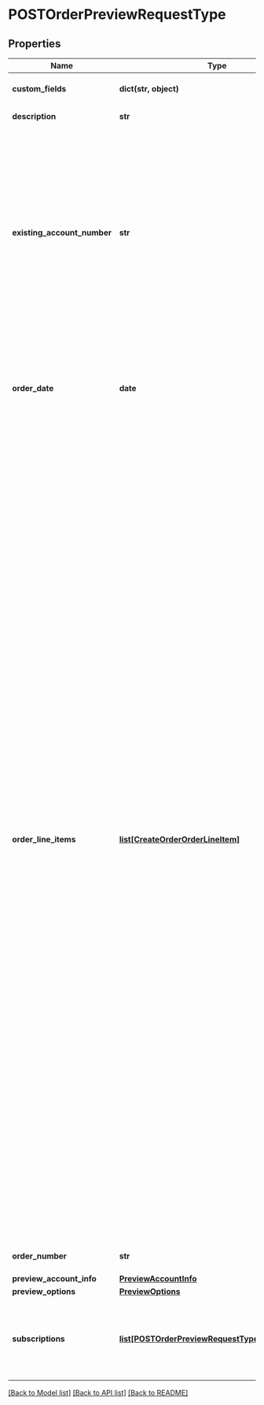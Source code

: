 # POSTOrderPreviewRequestType

## Properties
Name | Type | Description | Notes
------------ | ------------- | ------------- | -------------
**custom_fields** | **dict(str, object)** | Container for custom fields of an Order object.  | [optional] 
**description** | **str** | A description of the order. | [optional] 
**existing_account_number** | **str** | The account number that this order will be created under. It can be either the accountNumber or the account info. It will return an error if both are specified. Note that invoice owner account of the subscriptions included in this order should be the same with the account of the order.  | [optional] 
**order_date** | **date** | The date when the order is signed. All of the order actions under this order will use this order date as the contract effective date. | 
**order_line_items** | [**list[CreateOrderOrderLineItem]**](CreateOrderOrderLineItem.md) | [Order Line Items](https://knowledgecenter.zuora.com/Billing/Subscriptions/Orders/Order_Line_Items/AA_Overview_of_Order_Line_Items) are non subscription based items created by an Order, representing transactional charges such as one-time fees, physical goods, or professional service charges that are not sold as subscription services.   With the Order Line Items feature enabled, you can now launch non-subscription and unified monetization business models in Zuora, in addition to subscription business models.   **Note:** The [Order Line Items](https://knowledgecenter.zuora.com/Billing/Subscriptions/Orders/Order_Line_Items/AA_Overview_of_Order_Line_Items) feature is now generally available to all Zuora customers. You need to enable the [Orders](https://knowledgecenter.zuora.com/BC_Subscription_Management/Orders/AA_Overview_of_Orders#Orders) feature to access the [Order Line Items](https://knowledgecenter.zuora.com/Billing/Subscriptions/Orders/Order_Line_Items/AA_Overview_of_Order_Line_Items) feature. As of Zuora Billing Release 313 (November 2021), new customers who onboard on [Orders](https://knowledgecenter.zuora.com/Billing/Subscriptions/Orders/AA_Overview_of_Orders) will have the [Order Line Items](https://knowledgecenter.zuora.com/Billing/Subscriptions/Orders/Order_Line_Items) feature enabled by default. If you are a new customer who onboard on [Orders Harmonization](https://knowledgecenter.zuora.com/Billing/Subscriptions/Orders/Orders_Harmonization/Orders_Harmonization) and want to enable the [Order Line Items](https://knowledgecenter.zuora.com/Billing/Subscriptions/Orders/Order_Line_Items) feature, submit a request at [Zuora Global Support](https://support.zuora.com/). If you are an existing [Orders](https://knowledgecenter.zuora.com/Billing/Subscriptions/Orders/AA_Overview_of_Orders) or [Orders Harmonization](https://knowledgecenter.zuora.com/Billing/Subscriptions/Orders/Orders_Harmonization/Orders_Harmonization) customer and want to enable the [Order Line Items](https://knowledgecenter.zuora.com/Billing/Subscriptions/Orders/Order_Line_Items) feature, submit a request at [Zuora Global Support](https://support.zuora.com/).          | [optional] 
**order_number** | **str** | The order number of this order. | [optional] 
**preview_account_info** | [**PreviewAccountInfo**](PreviewAccountInfo.md) |  | [optional] 
**preview_options** | [**PreviewOptions**](PreviewOptions.md) |  | 
**subscriptions** | [**list[POSTOrderPreviewRequestTypeSubscriptions]**](POSTOrderPreviewRequestTypeSubscriptions.md) | Each item includes a set of order actions, which will be applied to the same base subscription. | [optional] 

[[Back to Model list]](../README.md#documentation-for-models) [[Back to API list]](../README.md#documentation-for-api-endpoints) [[Back to README]](../README.md)


